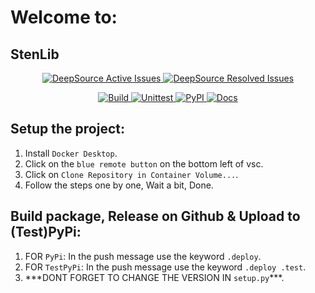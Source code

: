 # Welcome to:

## StenLib

<p align="center">
  <a href="https://app.deepsource.com/gh/Structura-Engineering/StenLib/">
    <img alt="DeepSource Active Issues" src="https://app.deepsource.com/gh/Structura-Engineering/StenLib.svg/?label=active+issues&show_trend=true&token=aVu9lik1r9ykXWLQZSGz3ItB">
    <img alt="DeepSource Resolved Issues" src="https://app.deepsource.com/gh/Structura-Engineering/StenLib.svg/?label=resolved+issues&show_trend=true&token=aVu9lik1r9ykXWLQZSGz3ItB">
  </a>
</p>
<p align="center">
  <a href="">
    <img alt="Build" src="https://img.shields.io/endpoint?url=https://gist.githubusercontent.com/illyrius666/27fc61b978a42aea3bb569da8416b3e6/raw/release_badge.json">
    <img alt="Unittest" src="https://img.shields.io/endpoint?url=https://gist.githubusercontent.com/illyrius666/27fc61b978a42aea3bb569da8416b3e6/raw/unittest_badge.json">
    <img alt="PyPI" src="https://img.shields.io/endpoint?url=https://gist.githubusercontent.com/illyrius666/27fc61b978a42aea3bb569da8416b3e6/raw/pypi_badge.json">       
    <img alt="Docs" src="https://img.shields.io/endpoint?url=https://gist.githubusercontent.com/illyrius666/27fc61b978a42aea3bb569da8416b3e6/raw/docs_badge.json">     
  </a>
</p>

## Setup the project:

1. Install `Docker Desktop`.
2. Click on the `blue remote button` on the bottom left of vsc.
3. Click on `Clone Repository in Container Volume...`.
4. Follow the steps one by one, Wait a bit, Done.

## Build package, Release on Github & Upload to (Test)PyPi:

1. FOR `PyPi`: In the push message use the keyword `.deploy`.
2. FOR `TestPyPi`: In the push message use the keyword `.deploy .test`.
3. \*\*\*DONT FORGET TO CHANGE THE VERSION IN `setup.py`\*\*\*.

